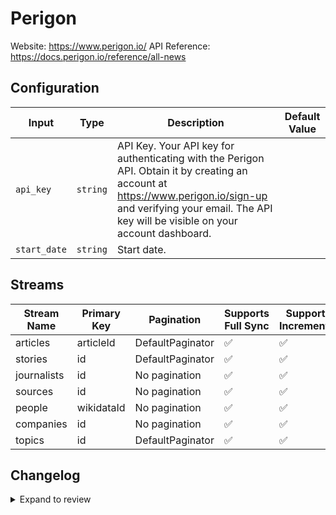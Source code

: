 # Perigon
Website: https://www.perigon.io/
API Reference: https://docs.perigon.io/reference/all-news

## Configuration

| Input | Type | Description | Default Value |
|-------|------|-------------|---------------|
| `api_key` | `string` | API Key. Your API key for authenticating with the Perigon API. Obtain it by creating an account at https://www.perigon.io/sign-up and verifying your email. The API key will be visible on your account dashboard. |  |
| `start_date` | `string` | Start date.  |  |

## Streams
| Stream Name | Primary Key | Pagination | Supports Full Sync | Supports Incremental |
|-------------|-------------|------------|---------------------|----------------------|
| articles | articleId | DefaultPaginator | ✅ |  ✅  |
| stories | id | DefaultPaginator | ✅ |  ✅  |
| journalists | id | No pagination | ✅ |  ✅  |
| sources | id | No pagination | ✅ |  ✅  |
| people | wikidataId | No pagination | ✅ |  ✅  |
| companies | id | No pagination | ✅ |  ✅  |
| topics | id | DefaultPaginator | ✅ |  ✅  |

## Changelog

<details>
  <summary>Expand to review</summary>

| Version          | Date              | Pull Request | Subject        |
|------------------|-------------------|--------------|----------------|
| 0.0.5 | 2025-06-14 | [60076](https://github.com/airbytehq/airbyte/pull/60076) | Update dependencies |
| 0.0.4 | 2025-05-03 | [59090](https://github.com/airbytehq/airbyte/pull/59090) | Update dependencies |
| 0.0.3 | 2025-04-19 | [58522](https://github.com/airbytehq/airbyte/pull/58522) | Update dependencies |
| 0.0.2 | 2025-04-12 | [57891](https://github.com/airbytehq/airbyte/pull/57891) | Update dependencies |
| 0.0.1 | 2025-04-06 | [57494](https://github.com/airbytehq/airbyte/pull/57494) | Initial release by [@btkcodedev](https://github.com/btkcodedev) via Connector Builder |

</details>
